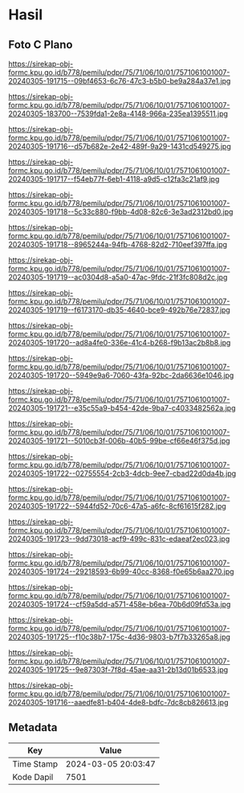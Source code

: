 # Hasil

## Foto C Plano

https://sirekap-obj-formc.kpu.go.id/b778/pemilu/pdpr/75/71/06/10/01/7571061001007-20240305-191715--09bf4653-6c76-47c3-b5b0-be9a284a37e1.jpg

https://sirekap-obj-formc.kpu.go.id/b778/pemilu/pdpr/75/71/06/10/01/7571061001007-20240305-183700--7539fda1-2e8a-4148-966a-235ea1395511.jpg

https://sirekap-obj-formc.kpu.go.id/b778/pemilu/pdpr/75/71/06/10/01/7571061001007-20240305-191716--d57b682e-2e42-489f-9a29-1431cd549275.jpg

https://sirekap-obj-formc.kpu.go.id/b778/pemilu/pdpr/75/71/06/10/01/7571061001007-20240305-191717--f54eb77f-6eb1-4118-a9d5-c12fa3c21af9.jpg

https://sirekap-obj-formc.kpu.go.id/b778/pemilu/pdpr/75/71/06/10/01/7571061001007-20240305-191718--5c33c880-f9bb-4d08-82c6-3e3ad2312bd0.jpg

https://sirekap-obj-formc.kpu.go.id/b778/pemilu/pdpr/75/71/06/10/01/7571061001007-20240305-191718--8965244a-94fb-4768-82d2-710eef397ffa.jpg

https://sirekap-obj-formc.kpu.go.id/b778/pemilu/pdpr/75/71/06/10/01/7571061001007-20240305-191719--ac0304d8-a5a0-47ac-9fdc-21f3fc808d2c.jpg

https://sirekap-obj-formc.kpu.go.id/b778/pemilu/pdpr/75/71/06/10/01/7571061001007-20240305-191719--f6173170-db35-4640-bce9-492b76e72837.jpg

https://sirekap-obj-formc.kpu.go.id/b778/pemilu/pdpr/75/71/06/10/01/7571061001007-20240305-191720--ad8a4fe0-336e-41c4-b268-f9b13ac2b8b8.jpg

https://sirekap-obj-formc.kpu.go.id/b778/pemilu/pdpr/75/71/06/10/01/7571061001007-20240305-191720--5949e9a6-7060-43fa-92bc-2da6636e1046.jpg

https://sirekap-obj-formc.kpu.go.id/b778/pemilu/pdpr/75/71/06/10/01/7571061001007-20240305-191721--e35c55a9-b454-42de-9ba7-c4033482562a.jpg

https://sirekap-obj-formc.kpu.go.id/b778/pemilu/pdpr/75/71/06/10/01/7571061001007-20240305-191721--5010cb3f-006b-40b5-99be-cf66e46f375d.jpg

https://sirekap-obj-formc.kpu.go.id/b778/pemilu/pdpr/75/71/06/10/01/7571061001007-20240305-191722--02755554-2cb3-4dcb-9ee7-cbad22d0da4b.jpg

https://sirekap-obj-formc.kpu.go.id/b778/pemilu/pdpr/75/71/06/10/01/7571061001007-20240305-191722--5944fd52-70c6-47a5-a6fc-8cf61615f282.jpg

https://sirekap-obj-formc.kpu.go.id/b778/pemilu/pdpr/75/71/06/10/01/7571061001007-20240305-191723--9dd73018-acf9-499c-831c-edaeaf2ec023.jpg

https://sirekap-obj-formc.kpu.go.id/b778/pemilu/pdpr/75/71/06/10/01/7571061001007-20240305-191724--29218593-6b99-40cc-8368-f0e65b6aa270.jpg

https://sirekap-obj-formc.kpu.go.id/b778/pemilu/pdpr/75/71/06/10/01/7571061001007-20240305-191724--cf59a5dd-a571-458e-b6ea-70b6d09fd53a.jpg

https://sirekap-obj-formc.kpu.go.id/b778/pemilu/pdpr/75/71/06/10/01/7571061001007-20240305-191725--f10c38b7-175c-4d36-9803-b7f7b33265a8.jpg

https://sirekap-obj-formc.kpu.go.id/b778/pemilu/pdpr/75/71/06/10/01/7571061001007-20240305-191725--9e87303f-7f8d-45ae-aa31-2b13d01b6533.jpg

https://sirekap-obj-formc.kpu.go.id/b778/pemilu/pdpr/75/71/06/10/01/7571061001007-20240305-191716--aaedfe81-b404-4de8-bdfc-7dc8cb826613.jpg


## Metadata

| Key        | Value               |
| ---------- | ------------------- |
| Time Stamp | 2024-03-05 20:03:47 |
| Kode Dapil | 7501                |



